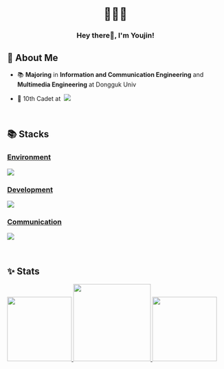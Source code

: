 <div align=center>
	<h1>👩🏻‍💻</h1>
	<h3>Hey there👋, I'm Youjin!</h3>
</div>

<div>
	<h2>👋 About Me</h2>
	<p>
	  <ul>
		  <li><p>📚 <strong>Majoring</strong>&nbsp;in <strong>Information and Communication Engineering</strong> and <strong>Multimedia Engineering</strong>&nbsp;at Dongguk Univ</li>
		  <li><p display="flex" align-items="flex-start">🚀 10th Cadet at &nbsp;<strong><img src="https://img.shields.io/badge/42seoul-333333?style=flat&logo=42&logoColor=white"/></strong></p></li>
	  </ul>
	</p>
</div>
<br>
<div>
	<h2>📚 Stacks</h2>
	<p>
		<a href="https://skillicons.dev">
			<h3>Environment</h3>
			<img src="https://skillicons.dev/icons?i=vscode,unity,git,github,gitlab,vim,linux" />
	  		<h3>Development</h3>
			<img src="https://skillicons.dev/icons?i=js,html,css,react,jquery,nodejs,spring,java,py,c,mysql,postgres&perline=4" />
	    		<h3>Communication</h3>
	      		<img src="https://skillicons.dev/icons?i=notion,discord,slack" />
		</a>
	</p>
</div>
<br>
<div>
	<h2>✨ Stats</h2>
	<p>
		<a href="https://github.com/2UJ1N">
			<img src="https://github-readme-stats.vercel.app/api?username=2UJ1N&show_icons=true&hide_border=true&hide=contribs,prs&cache_seconds=86400&theme=graywhite&&count_private=true&include_all_commits=true" height="150px"/>
			<img height="180em" src="https://github-readme-stats.vercel.app/api/top-langs/?username=2UJ1N&exclude_repo=KNN-Image-Classification&show_icons=true&hide_border=true&layout=compact&theme=graywhite&langs_count=8"/>
		</a>
		<a href="https://solved.ac/user001">
			<img src="http://mazassumnida.wtf/api/v2/generate_badge?boj=user001" height="150px"/>
<!-- 			<img src="http://mazandi.herokuapp.com/api?handle=user001&theme=cold" height="150px"/> -->
		</a>
<!-- 		<img height="180em" src="https://github-readme-streak-stats.herokuapp.com/?user=2UJ1N&hide_border=true" /> -->
	</p>

</div>
